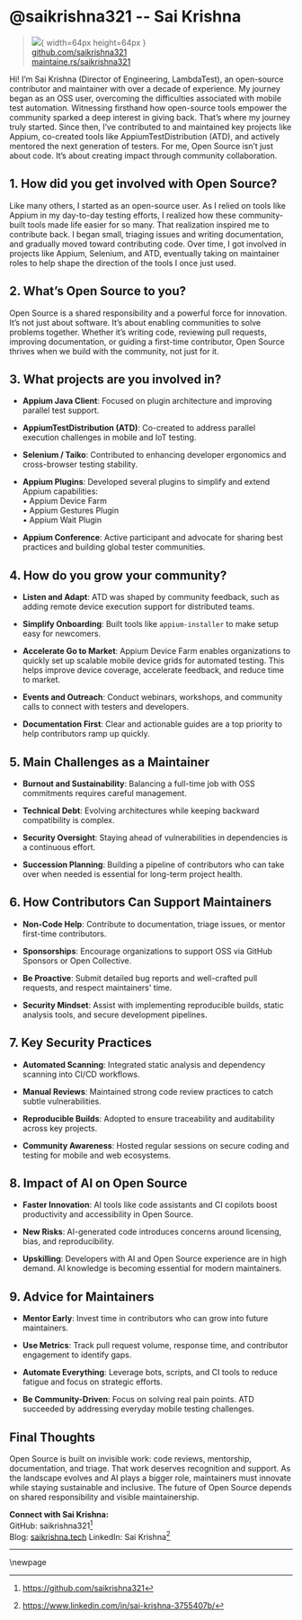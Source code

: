 # @saikrishna321 -- Sai Krishna

> ![](https://github.com/saikrishna321.png){ width=64px height=64px }  
> [github.com/saikrishna321](https://github.com/saikrishna321)  
> [maintaine.rs/saikrishna321](https://maintaine.rs/saikrishna321)

Hi\! I’m Sai Krishna (Director of Engineering, LambdaTest), an open-source contributor and maintainer with over a decade of experience. My journey began as an OSS user, overcoming the difficulties associated with mobile test automation. Witnessing firsthand how open-source tools empower the community sparked a deep interest in giving back. That’s where my journey truly started. Since then, I’ve contributed to and maintained key projects like Appium, co-created tools like AppiumTestDistribution (ATD), and actively mentored the next generation of testers. For me, Open Source isn’t just about code. It’s about creating impact through community collaboration.

## **1\. How did you get involved with Open Source?**

Like many others, I started as an open-source user. As I relied on tools like Appium in my day-to-day testing efforts, I realized how these community-built tools made life easier for so many. That realization inspired me to contribute back. I began small, triaging issues and writing documentation, and gradually moved toward contributing code. Over time, I got involved in projects like Appium, Selenium, and ATD, eventually taking on maintainer roles to help shape the direction of the tools I once just used.

## **2\. What’s Open Source to you?**

Open Source is a shared responsibility and a powerful force for innovation. It’s not just about software. It’s about enabling communities to solve problems together. Whether it’s writing code, reviewing pull requests, improving documentation, or guiding a first-time contributor, Open Source thrives when we build with the community, not just for it.

## **3\. What projects are you involved in?**

- **Appium Java Client**: Focused on plugin architecture and improving parallel test support.

- **AppiumTestDistribution (ATD)**: Co-created to address parallel execution challenges in mobile and IoT testing.

- **Selenium / Taiko**: Contributed to enhancing developer ergonomics and cross-browser testing stability.

- **Appium Plugins**: Developed several plugins to simplify and extend Appium capabilities:  
   • Appium Device Farm  
   • Appium Gestures Plugin  
   • Appium Wait Plugin

- **Appium Conference**: Active participant and advocate for sharing best practices and building global tester communities.

## **4\. How do you grow your community?**

- **Listen and Adapt**: ATD was shaped by community feedback, such as adding remote device execution support for distributed teams.

- **Simplify Onboarding**: Built tools like `appium-installer` to make setup easy for newcomers.

- **Accelerate Go to Market**: Appium Device Farm enables organizations to quickly set up scalable mobile device grids for automated testing. This helps improve device coverage, accelerate feedback, and reduce time to market.

- **Events and Outreach**: Conduct webinars, workshops, and community calls to connect with testers and developers.

- **Documentation First**: Clear and actionable guides are a top priority to help contributors ramp up quickly.

## **5\. Main Challenges as a Maintainer**

- **Burnout and Sustainability**: Balancing a full-time job with OSS commitments requires careful management.

- **Technical Debt**: Evolving architectures while keeping backward compatibility is complex.

- **Security Oversight**: Staying ahead of vulnerabilities in dependencies is a continuous effort.

- **Succession Planning**: Building a pipeline of contributors who can take over when needed is essential for long-term project health.

## **6\. How Contributors Can Support Maintainers**

- **Non-Code Help**: Contribute to documentation, triage issues, or mentor first-time contributors.

- **Sponsorships**: Encourage organizations to support OSS via GitHub Sponsors or Open Collective.

- **Be Proactive**: Submit detailed bug reports and well-crafted pull requests, and respect maintainers' time.

- **Security Mindset**: Assist with implementing reproducible builds, static analysis tools, and secure development pipelines.

## **7\. Key Security Practices**

- **Automated Scanning**: Integrated static analysis and dependency scanning into CI/CD workflows.

- **Manual Reviews**: Maintained strong code review practices to catch subtle vulnerabilities.

- **Reproducible Builds**: Adopted to ensure traceability and auditability across key projects.

- **Community Awareness**: Hosted regular sessions on secure coding and testing for mobile and web ecosystems.

## **8\. Impact of AI on Open Source**

- **Faster Innovation**: AI tools like code assistants and CI copilots boost productivity and accessibility in Open Source.

- **New Risks**: AI-generated code introduces concerns around licensing, bias, and reproducibility.

- **Upskilling**: Developers with AI and Open Source experience are in high demand. AI knowledge is becoming essential for modern maintainers.

## **9\. Advice for Maintainers**

- **Mentor Early**: Invest time in contributors who can grow into future maintainers.

- **Use Metrics**: Track pull request volume, response time, and contributor engagement to identify gaps.

- **Automate Everything**: Leverage bots, scripts, and CI tools to reduce fatigue and focus on strategic efforts.

- **Be Community-Driven**: Focus on solving real pain points. ATD succeeded by addressing everyday mobile testing challenges.

## **Final Thoughts**

Open Source is built on invisible work: code reviews, mentorship, documentation, and triage. That work deserves recognition and support. As the landscape evolves and AI plays a bigger role, maintainers must innovate while staying sustainable and inclusive. The future of Open Source depends on shared responsibility and visible maintainership.

**Connect with Sai Krishna:**  
 GitHub: saikrishna321[^341]  
 Blog: [saikrishna.tech](https://saikrishna.tech/)
LinkedIn: Sai Krishna[^340]

---

\newpage


[^340]: https://www.linkedin.com/in/sai-krishna-3755407b/
[^341]: https://github.com/saikrishna321
